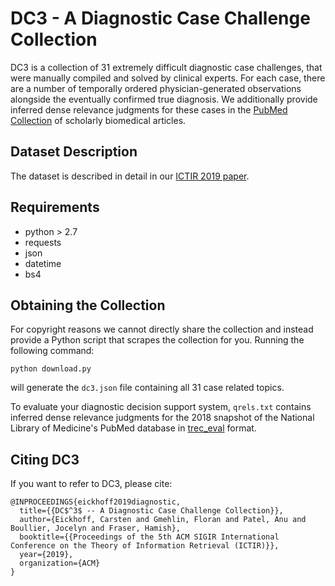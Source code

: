 # DC3 - A Diagnostic Case Challenge Collection
DC3 is a collection of 31 extremely difficult diagnostic case challenges, that were manually compiled and solved by clinical experts. For each case, there are a number of temporally ordered physician-generated observations alongside the eventually confirmed true diagnosis. We additionally provide inferred dense relevance judgments for these cases in the [PubMed Collection](https://www.ncbi.nlm.nih.gov/pubmed/) of scholarly biomedical articles.

## Dataset Description
The dataset is described in detail in our [ICTIR 2019 paper]().

## Requirements
* python > 2.7
* requests
* json
* datetime
* bs4

## Obtaining the Collection
For copyright reasons we cannot directly share the collection and instead provide a Python script that scrapes the collection for you. Running the following command: 
```
python download.py
```
will generate the `dc3.json` file containing all 31 case related topics.

To evaluate your diagnostic decision support system, `qrels.txt` contains inferred dense relevance judgments for the 2018 snapshot of the National Library of Medicine's PubMed database in [trec_eval](https://github.com/usnistgov/trec_eval) format.

## Citing DC3
If you want to refer to DC3, please cite:

```
@INPROCEEDINGS{eickhoff2019diagnostic,
  title={{DC$^3$ -- A Diagnostic Case Challenge Collection}},
  author={Eickhoff, Carsten and Gmehlin, Floran and Patel, Anu and Boullier, Jocelyn and Fraser, Hamish},
  booktitle={{Proceedings of the 5th ACM SIGIR International Conference on the Theory of Information Retrieval (ICTIR)}},
  year={2019},
  organization={ACM}
}
```
